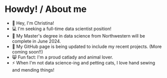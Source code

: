 # Howdy! / About me
<!--
**christinaramirez/christinaramirez** is a ✨ _special_ ✨ repository because its `README.md` (this file) appears on your GitHub profile.
!-->
- 🤠 Hey, I'm Christina! 
- 💻 I'm seeking a full-time data scientist position!
- 🔭 My Master's degree in data science from Northwestern will be complete in June 2024.
- 🤖 My GitHub page is being updated to include my recent projects. (More coming soon!!)
- 😸 Fun fact: I'm a proud catlady and animal lover.
- ⚡ When I'm not data science-ing and petting cats, I love hand sewing and mending things!


